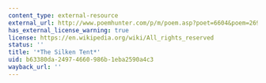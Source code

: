 ```yaml
---
content_type: external-resource
external_url: http://www.poemhunter.com/p/m/poem.asp?poet=6604&poem=26940
has_external_license_warning: true
license: https://en.wikipedia.org/wiki/All_rights_reserved
status: ''
title: '*The Silken Tent*'
uid: b63380da-2497-4660-986b-1eba2590a4c3
wayback_url: ''
---
```

